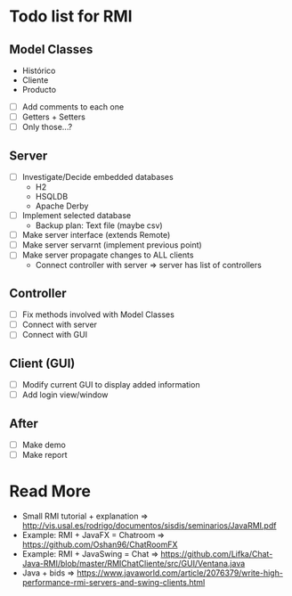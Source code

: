 Todo list for RMI
===

## Model Classes
* Histórico
* Cliente
* Producto
- [ ] Add comments to each one
- [ ] Getters + Setters
- [ ] Only those...?

## Server

- [ ] Investigate/Decide embedded databases
    * H2
    * HSQLDB
    * Apache Derby
- [ ] Implement selected database
    * Backup plan: Text file (maybe csv)
- [ ] Make server interface (extends Remote)
- [ ] Make server servarnt (implement previous point)
- [ ] Make server propagate changes to ALL clients
    * Connect controller with server => server has list of controllers

## Controller
- [ ] Fix methods involved with Model Classes
- [ ] Connect with server
- [ ] Connect with GUI

## Client (GUI)
- [ ] Modify current GUI to display added information
- [ ] Add login view/window

## After
- [ ] Make demo
- [ ] Make report

# Read More
- Small RMI tutorial + explanation => http://vis.usal.es/rodrigo/documentos/sisdis/seminarios/JavaRMI.pdf
- Example: RMI + JavaFX = Chatroom => https://github.com/Oshan96/ChatRoomFX
- Example: RMI + JavaSwing = Chat => https://github.com/Lifka/Chat-Java-RMI/blob/master/RMIChatCliente/src/GUI/Ventana.java
- Java + bids => https://www.javaworld.com/article/2076379/write-high-performance-rmi-servers-and-swing-clients.html
